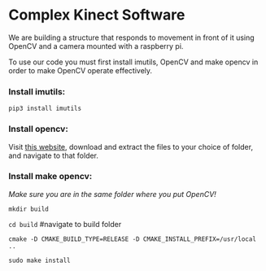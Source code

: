 # Complex Kinect Software

We are building a structure that responds to movement in front of it using OpenCV and a
camera mounted with a raspberry pi.

To use our code you must first install imutils, OpenCV and make opencv in order to make OpenCV operate effectively.

### Install imutils:
`pip3 install imutils`

### Install opencv:
Visit [this website](https://sourceforge.net/projects/opencvlibrary/), download
and extract the files to your choice of folder, and navigate to that folder.

### Install make opencv:
*Make sure you are in the same folder where you put OpenCV!*

`mkdir build`

`cd build` #navigate to build folder

`cmake -D CMAKE_BUILD_TYPE=RELEASE -D CMAKE_INSTALL_PREFIX=/usr/local ..`

`sudo make install`
